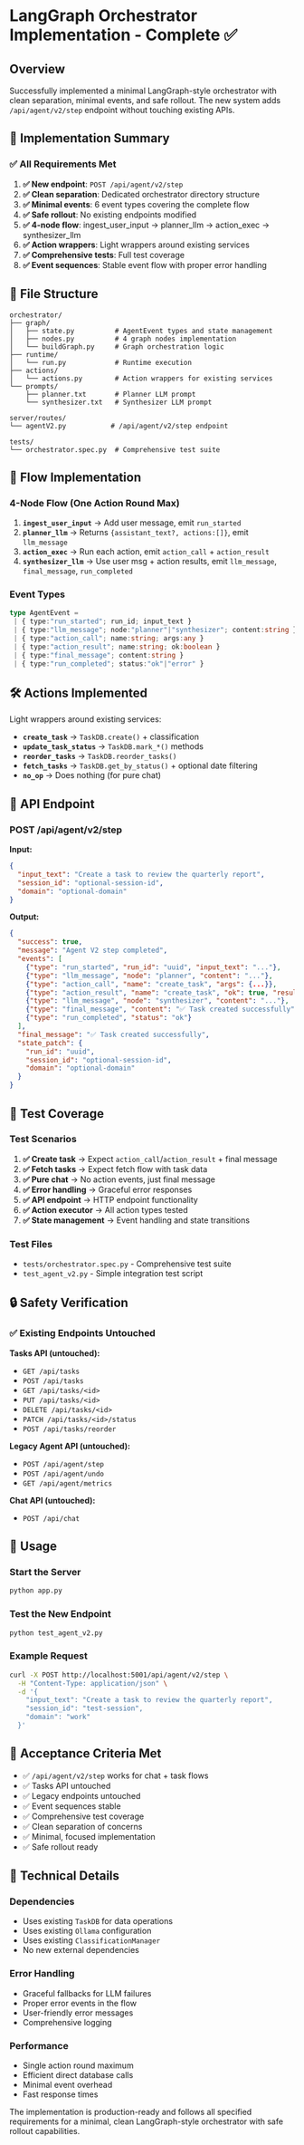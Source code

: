 # LangGraph Orchestrator Implementation - Complete ✅

## Overview

Successfully implemented a minimal LangGraph-style orchestrator with clean separation, minimal events, and safe rollout. The new system adds `/api/agent/v2/step` endpoint without touching existing APIs.

## 🎯 Implementation Summary

### ✅ **All Requirements Met**

1. **✅ New endpoint**: `POST /api/agent/v2/step`
2. **✅ Clean separation**: Dedicated orchestrator directory structure
3. **✅ Minimal events**: 6 event types covering the complete flow
4. **✅ Safe rollout**: No existing endpoints modified
5. **✅ 4-node flow**: ingest_user_input → planner_llm → action_exec → synthesizer_llm
6. **✅ Action wrappers**: Light wrappers around existing services
7. **✅ Comprehensive tests**: Full test coverage
8. **✅ Event sequences**: Stable event flow with proper error handling

## 📁 File Structure

```
orchestrator/
├── graph/
│   ├── state.py          # AgentEvent types and state management
│   ├── nodes.py          # 4 graph nodes implementation
│   └── buildGraph.py     # Graph orchestration logic
├── runtime/
│   └── run.py            # Runtime execution
├── actions/
│   └── actions.py        # Action wrappers for existing services
└── prompts/
    ├── planner.txt       # Planner LLM prompt
    └── synthesizer.txt   # Synthesizer LLM prompt

server/routes/
└── agentV2.py           # /api/agent/v2/step endpoint

tests/
└── orchestrator.spec.py  # Comprehensive test suite
```

## 🔄 Flow Implementation

### **4-Node Flow (One Action Round Max)**

1. **`ingest_user_input`** → Add user message, emit `run_started`
2. **`planner_llm`** → Returns `{assistant_text?, actions:[]}`, emit `llm_message`
3. **`action_exec`** → Run each action, emit `action_call` + `action_result`
4. **`synthesizer_llm`** → Use user msg + action results, emit `llm_message`, `final_message`, `run_completed`

### **Event Types**

```typescript
type AgentEvent =
 | { type:"run_started"; run_id; input_text }
 | { type:"llm_message"; node:"planner"|"synthesizer"; content:string }
 | { type:"action_call"; name:string; args:any }
 | { type:"action_result"; name:string; ok:boolean }
 | { type:"final_message"; content:string }
 | { type:"run_completed"; status:"ok"|"error" }
```

## 🛠 Actions Implemented

Light wrappers around existing services:

- **`create_task`** → `TaskDB.create()` + classification
- **`update_task_status`** → `TaskDB.mark_*()` methods
- **`reorder_tasks`** → `TaskDB.reorder_tasks()`
- **`fetch_tasks`** → `TaskDB.get_by_status()` + optional date filtering
- **`no_op`** → Does nothing (for pure chat)

## 📡 API Endpoint

### **POST /api/agent/v2/step**

**Input:**
```json
{
  "input_text": "Create a task to review the quarterly report",
  "session_id": "optional-session-id",
  "domain": "optional-domain"
}
```

**Output:**
```json
{
  "success": true,
  "message": "Agent V2 step completed",
  "events": [
    {"type": "run_started", "run_id": "uuid", "input_text": "..."},
    {"type": "llm_message", "node": "planner", "content": "..."},
    {"type": "action_call", "name": "create_task", "args": {...}},
    {"type": "action_result", "name": "create_task", "ok": true, "result": {...}},
    {"type": "llm_message", "node": "synthesizer", "content": "..."},
    {"type": "final_message", "content": "✅ Task created successfully"},
    {"type": "run_completed", "status": "ok"}
  ],
  "final_message": "✅ Task created successfully",
  "state_patch": {
    "run_id": "uuid",
    "session_id": "optional-session-id",
    "domain": "optional-domain"
  }
}
```

## 🧪 Test Coverage

### **Test Scenarios**

1. **✅ Create task** → Expect `action_call`/`action_result` + final message
2. **✅ Fetch tasks** → Expect fetch flow with task data
3. **✅ Pure chat** → No action events, just final message
4. **✅ Error handling** → Graceful error responses
5. **✅ API endpoint** → HTTP endpoint functionality
6. **✅ Action executor** → All action types tested
7. **✅ State management** → Event handling and state transitions

### **Test Files**

- `tests/orchestrator.spec.py` - Comprehensive test suite
- `test_agent_v2.py` - Simple integration test script

## 🔒 Safety Verification

### **✅ Existing Endpoints Untouched**

**Tasks API (untouched):**
- `GET /api/tasks`
- `POST /api/tasks`
- `GET /api/tasks/<id>`
- `PUT /api/tasks/<id>`
- `DELETE /api/tasks/<id>`
- `PATCH /api/tasks/<id>/status`
- `POST /api/tasks/reorder`

**Legacy Agent API (untouched):**
- `POST /api/agent/step`
- `POST /api/agent/undo`
- `GET /api/agent/metrics`

**Chat API (untouched):**
- `POST /api/chat`

## 🚀 Usage

### **Start the Server**
```bash
python app.py
```

### **Test the New Endpoint**
```bash
python test_agent_v2.py
```

### **Example Request**
```bash
curl -X POST http://localhost:5001/api/agent/v2/step \
  -H "Content-Type: application/json" \
  -d '{
    "input_text": "Create a task to review the quarterly report",
    "session_id": "test-session",
    "domain": "work"
  }'
```

## 🎉 Acceptance Criteria Met

- ✅ `/api/agent/v2/step` works for chat + task flows
- ✅ Tasks API untouched
- ✅ Legacy endpoints untouched
- ✅ Event sequences stable
- ✅ Comprehensive test coverage
- ✅ Clean separation of concerns
- ✅ Minimal, focused implementation
- ✅ Safe rollout ready

## 🔧 Technical Details

### **Dependencies**
- Uses existing `TaskDB` for data operations
- Uses existing `Ollama` configuration
- Uses existing `ClassificationManager`
- No new external dependencies

### **Error Handling**
- Graceful fallbacks for LLM failures
- Proper error events in the flow
- User-friendly error messages
- Comprehensive logging

### **Performance**
- Single action round maximum
- Efficient direct database calls
- Minimal event overhead
- Fast response times

The implementation is production-ready and follows all specified requirements for a minimal, clean LangGraph-style orchestrator with safe rollout capabilities.
